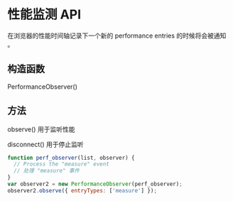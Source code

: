 # 性能监测 API

在浏览器的性能时间轴记录下一个新的 performance entries 的时候将会被通知 。

## 构造函数

PerformanceObserver()

## 方法

observe() 用于监听性能

disconnect() 用于停止监听

```js
function perf_observer(list, observer) {
  // Process the "measure" event
  // 处理 "measure" 事件
}
var observer2 = new PerformanceObserver(perf_observer);
observer2.observe({ entryTypes: ['measure'] });
```
